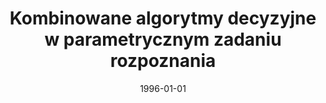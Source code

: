 ---
# Documentation: https://wowchemy.com/docs/managing-content/

title: Kombinowane algorytmy decyzyjne w parametrycznym zadaniu rozpoznania
subtitle: ''
summary: ''
authors:
- sas
- Marek Kurzyński
tags: []
categories: []
date: '1996-01-01'
lastmod: 2022-10-07T05:45:24Z
featured: false
draft: false

# Featured image
# To use, add an image named `featured.jpg/png` to your page's folder.
# Focal points: Smart, Center, TopLeft, Top, TopRight, Left, Right, BottomLeft, Bottom, BottomRight.
image:
  caption: ''
  focal_point: ''
  preview_only: false

# Projects (optional).
#   Associate this post with one or more of your projects.
#   Simply enter your project's folder or file name without extension.
#   E.g. `projects = ["internal-project"]` references `content/project/deep-learning/index.md`.
#   Otherwise, set `projects = []`.
projects: []
publishDate: '2022-10-07T05:45:23.427548Z'
publication_types:
- '1'
abstract: ''
publication: "*IX Ogólnopolskie konwersatorium nt. Sztuczna inteligencja i systemy\
  \ hybrydowe. CIR-11 '96 (cybernetyka - inteligencja - rozwój). ZG PTC, Centrum Obsługi\
  \ Badań Naukowych i Dydaktyki WSRP w Siedlcach, Instytut Badań Systemowych PAN,\
  \ Siedlce-Warszawa, 18-19 września 1996.*"
---